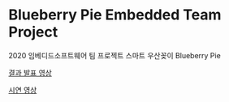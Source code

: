 # Blueberry Pie Embedded Team Project
2020 임베디드소프트웨어 팀 프로젝트 스마트 우산꽂이
Blueberry Pie

[결과 발표 영상](https://www.youtube.com/watch?v=k95mn0OOj6o)

[시연 영상](https://www.youtube.com/watch?v=MIHcC0KYFzw)

